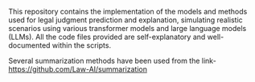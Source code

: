 This repository contains the implementation of the models and methods used for legal judgment prediction and explanation, simulating realistic scenarios using various transformer models and large language models (LLMs). All the code files provided are self-explanatory and well-documented within the scripts.

Several summarization methods have been used from the link-https://github.com/Law-AI/summarization
